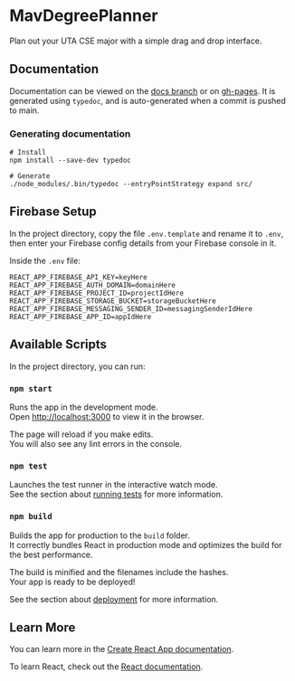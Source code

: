 # MavDegreePlanner

Plan out your UTA CSE major with a simple drag and drop interface.

## Documentation

Documentation can be viewed on the [docs branch](https://github.com/MavDegreePlanner/MavDegreePlanner/tree/docs) or on [gh-pages](https://mavdegreeplanner.github.io/MavDegreePlanner/). It is generated using `typedoc`, and is auto-generated when a commit is pushed to main.

### Generating documentation

```text
# Install
npm install --save-dev typedoc

# Generate
./node_modules/.bin/typedoc --entryPointStrategy expand src/
```

## Firebase Setup

In the project directory, copy the file `.env.template` and rename it to `.env`, then enter your Firebase config details from your Firebase console in it.

Inside the `.env` file:

```text
REACT_APP_FIREBASE_API_KEY=keyHere
REACT_APP_FIREBASE_AUTH_DOMAIN=domainHere
REACT_APP_FIREBASE_PROJECT_ID=projectIdHere
REACT_APP_FIREBASE_STORAGE_BUCKET=storageBucketHere
REACT_APP_FIREBASE_MESSAGING_SENDER_ID=messagingSenderIdHere
REACT_APP_FIREBASE_APP_ID=appIdHere
```

## Available Scripts

In the project directory, you can run:

### `npm start`

Runs the app in the development mode.\
Open [http://localhost:3000](http://localhost:3000) to view it in the browser.

The page will reload if you make edits.\
You will also see any lint errors in the console.

### `npm test`

Launches the test runner in the interactive watch mode.\
See the section about [running tests](https://facebook.github.io/create-react-app/docs/running-tests) for more information.

### `npm build`

Builds the app for production to the `build` folder.\
It correctly bundles React in production mode and optimizes the build for the best performance.

The build is minified and the filenames include the hashes.\
Your app is ready to be deployed!

See the section about [deployment](https://facebook.github.io/create-react-app/docs/deployment) for more information.

## Learn More

You can learn more in the [Create React App documentation](https://facebook.github.io/create-react-app/docs/getting-started).

To learn React, check out the [React documentation](https://reactjs.org/).
